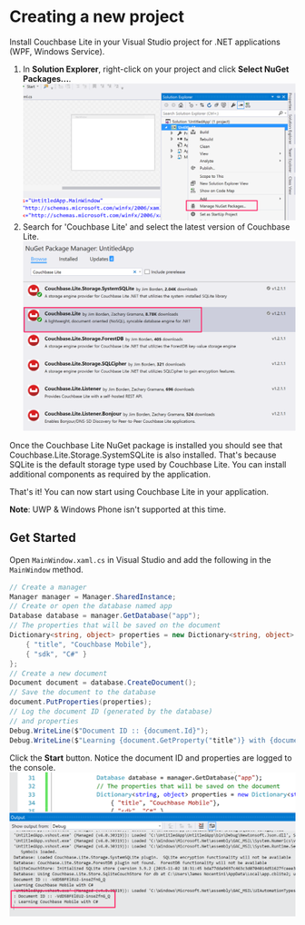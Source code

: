 # Creating a new project

Install Couchbase Lite in your Visual Studio project for .NET applications (WPF, Windows Service).

1. In **Solution Explorer**, right-click on your project and click **Select NuGet Packages...**.
    ![](images/wpf-nuget.png)
2. Search for 'Couchbase Lite' and select the latest version of Couchbase Lite.
    ![](images/wpf-nuget-cbl.png)

Once the Couchbase Lite NuGet package is installed you should see that Couchbase.Lite.Storage.SystemSQLite is also installed. That's because SQLite is the default storage type used by Couchbase Lite. You can install additional components as required by the application.

That's it! You can now start using Couchbase Lite in your application.

**Note**: UWP & Windows Phone isn't supported at this time.

## Get Started

Open `MainWindow.xaml.cs` in Visual Studio and add the following in the `MainWindow` method.

```c#
// Create a manager
Manager manager = Manager.SharedInstance;
// Create or open the database named app
Database database = manager.GetDatabase("app");
// The properties that will be saved on the document
Dictionary<string, object> properties = new Dictionary<string, object> {
    { "title", "Couchbase Mobile"},
    { "sdk", "C#" }
};
// Create a new document
Document document = database.CreateDocument();
// Save the document to the database
document.PutProperties(properties);
// Log the document ID (generated by the database)
// and properties
Debug.WriteLine($"Document ID :: {document.Id}");
Debug.WriteLine($"Learning {document.GetProperty("title")} with {document.GetProperty("sdk")}");
```

Click the **Start** button. Notice the document ID and properties are logged to the console.
![](images/wpf-log.png)